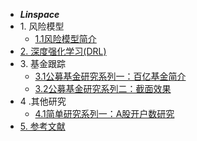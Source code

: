 - ***Linspace***
- 1\. 风险模型
   * [1.1风险模型简介](Risk_model/Risk_model)
- [2. 深度强化学习(DRL)](DRL/DRL)
- 3\. 基金跟踪
   * [3.1公募基金研究系列一：百亿基金简介](quant/fund_analysis)
   * [3.2公募基金研究系列二：截面效果](quant/icsec)
- 4 \.其他研究
   * [4.1简单研究系列一：A股开户数研究](quant/account)
- [5. 参考文献](ref/ref)

